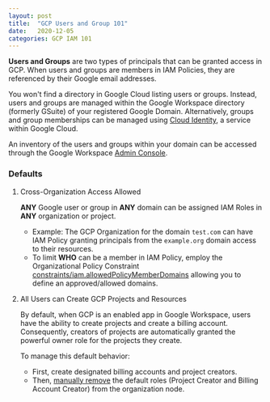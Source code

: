```yaml
---
layout: post
title:  "GCP Users and Group 101"
date:   2020-12-05
categories: GCP IAM 101
---
```



**Users and Groups** are two types of principals that can be granted access in GCP. When users and groups are members in IAM Policies, they are referenced by their Google email addresses.

You won't find a directory in Google Cloud listing users or groups. Instead, users and groups are managed within the Google Workspace directory (formerly GSuite) of your registered Google Domain. Alternatively, groups and group memberships can be managed using [Cloud Identity](https://cloud.google.com/identity/docs/reference/rest), a service within Google Cloud.

An inventory of the users and groups within your domain can be accessed through the Google Workspace [Admin Console](https://admin.google.com/ac/users).


### Defaults

1. Cross-Organization Access Allowed   

    **ANY** Google user or group in **ANY** domain can be assigned IAM Roles in **ANY** organization or project.  

    - Example: The GCP Organization for the domain `test.com` can have IAM Policy granting principals from the `example.org` domain access to their resources.
    - To limit **WHO** can be a member in IAM Policy, employ the Organizational Policy Constraint [constraints/iam.allowedPolicyMemberDomains](https://cloud.google.com/resource-manager/docs/organization-policy/restricting-domains) allowing you to define an approved/allowed domains.

2. All Users can Create GCP Projects and Resources      

    By default, when GCP is an enabled app in Google Workspace, users have the ability to create projects and create a billing account. Consequently, creators of projects are automatically granted the powerful owner role for the projects they create.

    To manage this default behavior:

    - First, create designated billing accounts and project creators.
    - Then, [manually remove](https://cloud.google.com/resource-manager/docs/default-access-control#removing-default-roles) the default roles (Project Creator and Billing Account Creator) from the organization node.

